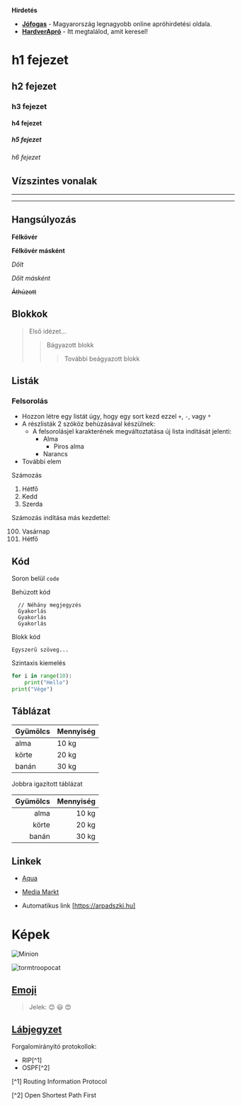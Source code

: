 **Hirdetés**

- **[Jófogas](https://jofogas.hu/)** - Magyarország legnagyobb online apróhirdetési oldala.
- __[HardverApró](https://harverapro.hu/)__ - Itt megtalálod, amit keresel!


# h1 fejezet
## h2 fejezet
### h3 fejezet
#### h4 fejezet
##### h5 fejezet
###### h6 fejezet


Vízszintes vonalak
------------
___
----------



## Hangsúlyozás

**Félkövér**

__Félkövér másként__

*Dőlt*

_Dőlt másként_

~~Áthúzott~~


## Blokkok


> Első idézet...
>> Bágyazott blokk
>>> További beágyazott blokk


## Listák

### Felsorolás

+ Hozzon létre egy listát úgy, hogy egy sort kezd ezzel `+`, `-`, vagy `*`
+ A részlisták 2 szóköz behúzásával készülnek:
    - A felsorolásjel karakterének megváltoztatása új lista indítását jelenti:
        * Alma
             - Piros alma
        * Narancs
+ További elem

Számozás

1. Hétfő
2. Kedd
3. Szerda



Számozás indítása más kezdettel:

100. Vasárnap
101. Hétfő


## Kód

Soron belül `code`

Behúzott kód
```
  // Néhány megjegyzés
  Gyakorlás
  Gyakorlás
  Gyakorlás
```

Blokk kód

```
Egyszerű szöveg...
```


Szintaxis kiemelés

```py
for i in range(10):
    print("Hello")
print("Vége")
```

## Táblázat

|**Gyümölcs**|**Mennyiség**|
|----------|---------- |
|alma | 10 kg|
|körte | 20 kg|
|banán | 30 kg|

Jobbra igazított táblázat

|**Gyümölcs**|**Mennyiség**|
|----------:|----------: |
|alma | 10 kg|
|körte | 20 kg|
|banán | 30 kg|

## Linkek

* [Aqua](http://aqua.hu)

* [Media Markt ](http://mediamarkt.hu/)

* Automatikus link [https://arpadszki.hu]


# Képek
![Minion](https://octodex.github.com/images/minion.png)

![tormtroopocat](https://octodex.github.com/images/stormtroopocat.jpg "The Stormtroopocat")
   


 
## [Emoji](https://github.com/markdown-it/markdown-it-emoji)


> Jelek: :blush: :smiley: :heart_eyes:


## [Lábjegyzet](https://github.com/markdown-it/markdown-it-footnote)
Forgalomirányító protokollok:  
* RIP[^1]
* OSPF[^2]

[^1] Routing Information Protocol

[^2] Open Shortest Path First

